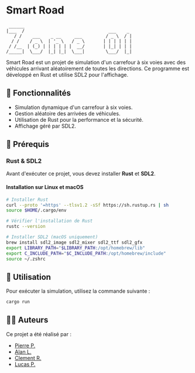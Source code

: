 # Smart Road

```
 ______
|___  /                                ___    _
   / /    ___    _ __     ___         / _ \  / |
  / /    / _ \  | '_ \   / _ \       | | | | | |
 / /__  | (_) | | | | | |  __/       | |_| | | |
/_____|  \___/  |_| |_|  \___|        \___/  |_|
```

Smart Road est un projet de simulation d'un carrefour à six voies avec des véhicules arrivant aléatoirement de toutes les directions. Ce programme est développé en Rust et utilise SDL2 pour l'affichage.

## 🌟 Fonctionnalités

- Simulation dynamique d'un carrefour à six voies.
- Gestion aléatoire des arrivées de véhicules.
- Utilisation de Rust pour la performance et la sécurité.
- Affichage géré par SDL2.

## 💪 Prérequis

### Rust & SDL2

Avant d'exécuter ce projet, vous devez installer **Rust** et **SDL2**.

#### Installation sur Linux et macOS

```bash
# Installer Rust
curl --proto '=https' --tlsv1.2 -sSf https://sh.rustup.rs | sh
source $HOME/.cargo/env

# Vérifier l'installation de Rust
rustc --version

# Installer SDL2 (macOS uniquement)
brew install sdl2_image sdl2_mixer sdl2_ttf sdl2_gfx
export LIBRARY_PATH="$LIBRARY_PATH:/opt/homebrew/lib"
export C_INCLUDE_PATH="$C_INCLUDE_PATH:/opt/homebrew/include"
source ~/.zshrc
```

## 💪 Utilisation

Pour exécuter la simulation, utilisez la commande suivante :

```bash
cargo run
```

## 👨‍💻 Auteurs

Ce projet a été réalisé par :
- [Pierre P.](https://zone01normandie.org/git/ppeuraud)
- [Alan L.](https://zone01normandie.org/git/alebrume)
- [Clement R.](https://zone01normandie.org/git/cringuet)
- [Lucas P.](https://zone01normandie.org/git/lporte)

